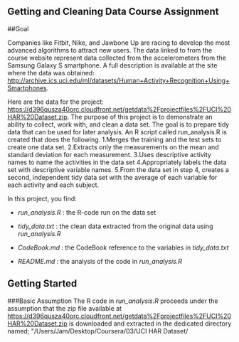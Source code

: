 Getting and Cleaning Data Course Assignment
---------------------------------------------------------------

##Goal

Companies like Fitbit, Nike, and Jawbone Up are racing to develop the most advanced algorithms to attract new users. The data linked to from the course website represent data collected from the accelerometers from the Samsung Galaxy S smartphone. A full description is available at the site where the data was obtained: 
<http://archive.ics.uci.edu/ml/datasets/Human+Activity+Recognition+Using+Smartphones>. 

Here are the data for the project: 
<https://d396qusza40orc.cloudfront.net/getdata%2Fprojectfiles%2FUCI%20HAR%20Dataset.zip>.
The purpose of this project is to demonstrate an ability to collect, work with, and clean a data set. The goal is to prepare tidy data that can be used for later analysis.
An R script called run_analysis.R is created that does the following. 
1.Merges the training and the test sets to create one data set.
2.Extracts only the measurements on the mean and standard deviation for each measurement. 
3.Uses descriptive activity names to name the activities in the data set
4.Appropriately labels the data set with descriptive variable names. 
5.From the data set in step 4, creates a second, independent tidy data set with the average of each variable for each activity and each subject.

In this project, you find:

- *run_analysis.R* : the R-code run on the data set

- *tidy_data.txt* : the clean data extracted from the original data using *run_analysis.R*

- *CodeBook.md* : the CodeBook reference to the variables in *tidy_data.txt*

- *README.md* : the analysis of the code in *run_analysis.R*

## Getting Started

###Basic Assumption
The R code in *run_analysis.R* proceeds under the assumption that the zip file available at <https://d396qusza40orc.cloudfront.net/getdata%2Fprojectfiles%2FUCI%20HAR%20Dataset.zip> is downloaded and extracted in the dedicated directory named;
"/Users/Jam/Desktop/Coursera/03/UCI HAR Dataset/
